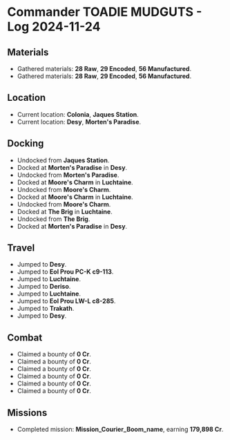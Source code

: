 # Commander TOADIE MUDGUTS - Log 2024-11-24

## Materials
- Gathered materials: **28 Raw**, **29 Encoded**, **56 Manufactured**.
- Gathered materials: **28 Raw**, **29 Encoded**, **56 Manufactured**.

## Location
- Current location: **Colonia**, **Jaques Station**.
- Current location: **Desy**, **Morten's Paradise**.

## Docking
- Undocked from **Jaques Station**.
- Docked at **Morten's Paradise** in **Desy**.
- Undocked from **Morten's Paradise**.
- Docked at **Moore's Charm** in **Luchtaine**.
- Undocked from **Moore's Charm**.
- Docked at **Moore's Charm** in **Luchtaine**.
- Undocked from **Moore's Charm**.
- Docked at **The Brig** in **Luchtaine**.
- Undocked from **The Brig**.
- Docked at **Morten's Paradise** in **Desy**.

## Travel
- Jumped to **Desy**.
- Jumped to **Eol Prou PC-K c9-113**.
- Jumped to **Luchtaine**.
- Jumped to **Deriso**.
- Jumped to **Luchtaine**.
- Jumped to **Eol Prou LW-L c8-285**.
- Jumped to **Trakath**.
- Jumped to **Desy**.

## Combat
- Claimed a bounty of **0 Cr**.
- Claimed a bounty of **0 Cr**.
- Claimed a bounty of **0 Cr**.
- Claimed a bounty of **0 Cr**.
- Claimed a bounty of **0 Cr**.
- Claimed a bounty of **0 Cr**.

## Missions
- Completed mission: **Mission_Courier_Boom_name**, earning **179,898 Cr**.

